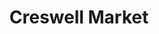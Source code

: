 ---
title: "Creswell Market"
url: /creswell/creswell-market-south-front-street/
shop: convenience
---